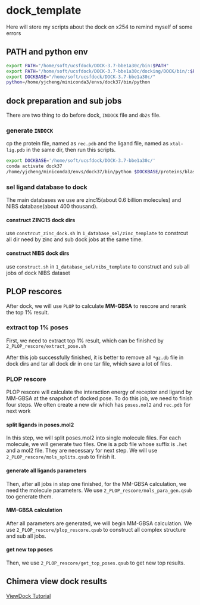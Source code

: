 # dock_template

Here will store my scripts about the dock on x254 to remind myself of some errors

## PATH and python env 

```bash
export PATH="/home/soft/ucsfdock/DOCK-3.7-bbe1a30c/bin:$PATH"
export PATH="/home/soft/ucsfdock/DOCK-3.7-bbe1a30c/docking/DOCK/bin/:$PATH"
export DOCKBASE="/home/soft/ucsfdock/DOCK-3.7-bbe1a30c/"
python=/home/yjcheng/miniconda3/envs/dock37/bin/python
```

## dock preparation and sub jobs

There are two thing to do before dock, `INDOCK` file and `db2s` file.

### generate `INDOCK`

cp the protein file, named as `rec.pdb` and the ligand file, named as `xtal-lig.pdb` in the same dir, then run this scripts.

```bash
export DOCKBASE='/home/soft/ucsfdock/DOCK-3.7-bbe1a30c/'
conda activate dock37
/home/yjcheng/miniconda3/envs/dock37/bin/python $DOCKBASE/proteins/blastermaster/blastermaster.py --addhOptions=" -HIS -FLIPs " -v  
```

### sel ligand database to dock

The main databases we use are zinc15(about 0.6 billion molecules) and NIBS database(about 400 thousand).

#### construct ZINC15 dock dirs

use `constrcut_zinc_dock.sh` in `1_database_sel/zinc_template` to constrcut all dir need by zinc and sub dock jobs at the same time. 

#### construct NIBS dock dirs

use `construct.sh` in `1_database_sel/nibs_template` to construct and sub all jobs of dock NIBS dataset

## PLOP rescores

After dock, we will use `PLOP` to calculate **MM-GBSA** to rescore and rerank the top 1% result. 

### extract top 1% poses

First, we need to extract top 1% result, which can be finished by `2_PLOP_rescore/extract_pose.sh`

After this job successfully finished, it is better to remove all `*gz.db` file in dock dirs and tar all dock dir in one tar file, which save a lot of files. 

### PLOP rescore

PLOP rescore will calculate the interaction energy of receptor and ligand by MM-GBSA at the snapshot of docked pose. To do this job, we need to finish four steps. We often create a new dir which has `poses.mol2` and `rec.pdb` for next work

#### split ligands in poses.mol2 

In this step, we will split poses.mol2 into single molecule files. For each molecule, we will generate two files. One is a pdb file whose suffix is `.het` and a mol2 file. They are necessary for next step.
We will use `2_PLOP_rescore/mols_splits.qsub` to finish it. 

#### generate all ligands parameters 

Then, after all jobs in step one finished, for the MM-GBSA calculation, we need the molecule parameters. We use `2_PLOP_rescore/mols_para_gen.qsub` too generate them.

#### MM-GBSA calculation 

After all parameters are generated, we will begin MM-GBSA calculation. We use `2_PLOP_rescore/plop_rescore.qsub` to construct all complex structure and sub all jobs.

#### get new top poses

Then, we use `2_PLOP_rescore/get_top_poses.qsub` to get new top results.

## Chimera view dock results

[ViewDock Tutorial](https://www.cgl.ucsf.edu/chimera/docs/UsersGuide/tutorials/vdtut.html)


